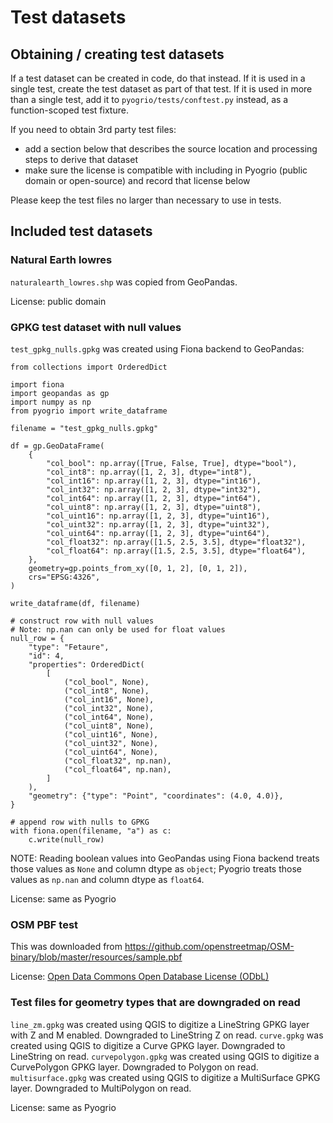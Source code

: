 # Test datasets

## Obtaining / creating test datasets

If a test dataset can be created in code, do that instead. If it is used in a
single test, create the test dataset as part of that test. If it is used in
more than a single test, add it to `pyogrio/tests/conftest.py` instead, as a
function-scoped test fixture.

If you need to obtain 3rd party test files:

-   add a section below that describes the source location and processing steps
    to derive that dataset
-   make sure the license is compatible with including in Pyogrio (public domain or open-source)
    and record that license below

Please keep the test files no larger than necessary to use in tests.

## Included test datasets

### Natural Earth lowres

`naturalearth_lowres.shp` was copied from GeoPandas.

License: public domain

### GPKG test dataset with null values

`test_gpkg_nulls.gpkg` was created using Fiona backend to GeoPandas:

```
from collections import OrderedDict

import fiona
import geopandas as gp
import numpy as np
from pyogrio import write_dataframe

filename = "test_gpkg_nulls.gpkg"

df = gp.GeoDataFrame(
    {
        "col_bool": np.array([True, False, True], dtype="bool"),
        "col_int8": np.array([1, 2, 3], dtype="int8"),
        "col_int16": np.array([1, 2, 3], dtype="int16"),
        "col_int32": np.array([1, 2, 3], dtype="int32"),
        "col_int64": np.array([1, 2, 3], dtype="int64"),
        "col_uint8": np.array([1, 2, 3], dtype="uint8"),
        "col_uint16": np.array([1, 2, 3], dtype="uint16"),
        "col_uint32": np.array([1, 2, 3], dtype="uint32"),
        "col_uint64": np.array([1, 2, 3], dtype="uint64"),
        "col_float32": np.array([1.5, 2.5, 3.5], dtype="float32"),
        "col_float64": np.array([1.5, 2.5, 3.5], dtype="float64"),
    },
    geometry=gp.points_from_xy([0, 1, 2], [0, 1, 2]),
    crs="EPSG:4326",
)

write_dataframe(df, filename)

# construct row with null values
# Note: np.nan can only be used for float values
null_row = {
    "type": "Fetaure",
    "id": 4,
    "properties": OrderedDict(
        [
            ("col_bool", None),
            ("col_int8", None),
            ("col_int16", None),
            ("col_int32", None),
            ("col_int64", None),
            ("col_uint8", None),
            ("col_uint16", None),
            ("col_uint32", None),
            ("col_uint64", None),
            ("col_float32", np.nan),
            ("col_float64", np.nan),
        ]
    ),
    "geometry": {"type": "Point", "coordinates": (4.0, 4.0)},
}

# append row with nulls to GPKG
with fiona.open(filename, "a") as c:
    c.write(null_row)
```

NOTE: Reading boolean values into GeoPandas using Fiona backend treats those
values as `None` and column dtype as `object`; Pyogrio treats those values as
`np.nan` and column dtype as `float64`.

License: same as Pyogrio

### OSM PBF test

This was downloaded from https://github.com/openstreetmap/OSM-binary/blob/master/resources/sample.pbf

License: [Open Data Commons Open Database License (ODbL)](https://opendatacommons.org/licenses/odbl/)

### Test files for geometry types that are downgraded on read

`line_zm.gpkg` was created using QGIS to digitize a LineString GPKG layer with Z and M enabled. Downgraded to LineString Z on read.
`curve.gpkg` was created using QGIS to digitize a Curve GPKG layer. Downgraded to LineString on read.
`curvepolygon.gpkg` was created using QGIS to digitize a CurvePolygon GPKG layer. Downgraded to Polygon on read.
`multisurface.gpkg` was created using QGIS to digitize a MultiSurface GPKG layer. Downgraded to MultiPolygon on read.

License: same as Pyogrio
